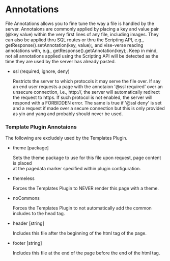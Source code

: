 # Annotations



File Annotations allows you to fine tune the way a file is handled by the server. Annotaions are commonly applied by placing a key and value pair \(@key value\) within the very first lines of any file, including images. They can also be applied thru SQL routes or thru the Scripting API, e.g., getResponse\(\).setAnnotation\(key, value\);, and vise-verse reading annotations with, e.g., getResponse\(\).getAnnotation\(key\);. Keep in mind, not all annotations applied using the Scripting API will be detected as the time they are used by the server has already pasted.

* ssl \(required, ignore, deny\)

  Restricts the server to which protocols it may serve the file over. If say an end user requests a page with the annotaion '@ssl required' over an unsecure connection, i.e., http://, the server will automatically redirect the request to https. If such protocol is not enabled, the server will respond with a FORBIDDEN error. The same is true if '@ssl deny' is set and a request if made over a secure connection but this is only provided as yin and yang and probably should never be used.

### Template Plugin Annotaions

The following are excludely used by the Templates Plugin.

* theme \[package\]

  Sets the theme package to use for this file upon request, page content is placed  
  at the pagedata marker specified within plugin configuration.

* themeless

  Forces the Templates Plugin to NEVER render this page with a theme.

* noCommons

  Forces the Templates Plugin to not automatically add the common includes to the head tag.

* header \[string\]

  Includes this file after the beginning of the html tag of the page.

* footer \[string\]

  Includes this file at the end of the page before the end of the html tag.



